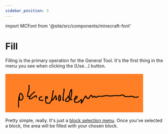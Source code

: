 ```yaml
---
sidebar_position: 3
---
```


import MCFont from '@site/src/components/minecraft-font'

# Fill

Filling is the primary operation for the General Tool. It's the first thing in the menu you see when clicking the <MCFont color="green">[Use...]</MCFont> button.<br></br>
![The General Tool menu, with Fill highlighted](img/placeholder.png)

Pretty simple, really. It's just a [block selection menu](../chat-menu-system#block-selection). Once you've selected a block, the area will be filled with your chosen block.
